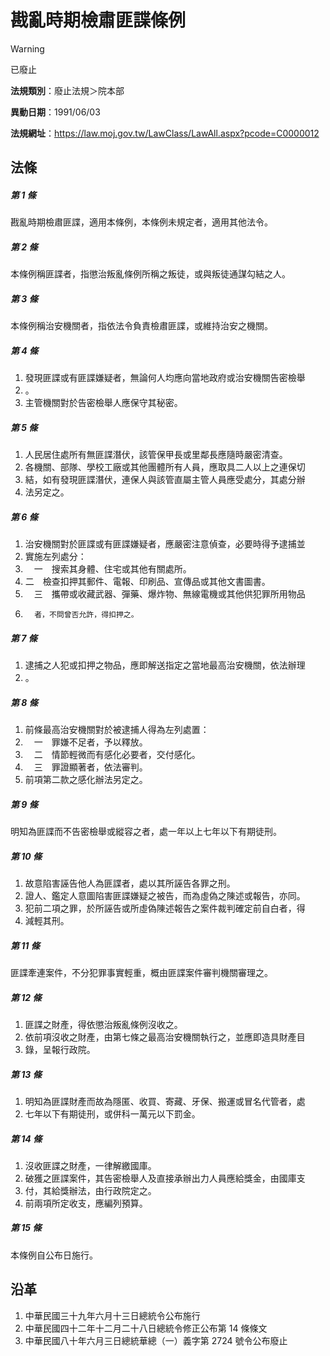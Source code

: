 # 戡亂時期檢肅匪諜條例


> [!WARNING]
> 已廢止


**法規類別**：廢止法規＞院本部

**異動日期**：1991/06/03  

**法規網址**：https://law.moj.gov.tw/LawClass/LawAll.aspx?pcode=C0000012



## 法條
##### 第 1 條
戡亂時期檢肅匪諜，適用本條例，本條例未規定者，適用其他法令。

##### 第 2 條
本條例稱匪諜者，指懲治叛亂條例所稱之叛徒，或與叛徒通謀勾結之人。

##### 第 3 條
本條例稱治安機關者，指依法令負責檢肅匪諜，或維持治安之機關。

##### 第 4 條
1. 發現匪諜或有匪諜嫌疑者，無論何人均應向當地政府或治安機關告密檢舉
1. 。
1. 主管機關對於告密檢舉人應保守其秘密。

##### 第 5 條
1. 人民居住處所有無匪諜潛伏，該管保甲長或里鄰長應隨時嚴密清查。
1. 各機關、部隊、學校工廠或其他團體所有人員，應取具二人以上之連保切
1. 結，如有發現匪諜潛伏，連保人與該管直屬主管人員應受處分，其處分辦
1. 法另定之。

##### 第 6 條
1. 治安機關對於匪諜或有匪諜嫌疑者，應嚴密注意偵查，必要時得予逮捕並
1. 實施左列處分：
1. 　一　搜索其身體、住宅或其他有關處所。
1.   二　檢查扣押其郵件、電報、印刷品、宣傳品或其他文書圖書。
1. 　三　攜帶或收藏武器、彈藥、爆炸物、無線電機或其他供犯罪所用物品
1.       者，不問曾否允許，得扣押之。

##### 第 7 條
1. 逮捕之人犯或扣押之物品，應即解送指定之當地最高治安機關，依法辦理
1. 。

##### 第 8 條
1. 前條最高治安機關對於被逮捕人得為左列處置：
1. 　一　罪嫌不足者，予以釋放。
1. 　二　情節輕微而有感化必要者，交付感化。
1. 　三　罪證顯著者，依法審判。
1. 前項第二款之感化辦法另定之。

##### 第 9 條
明知為匪諜而不告密檢舉或縱容之者，處一年以上七年以下有期徒刑。

##### 第 10 條
1. 故意陷害誣告他人為匪諜者，處以其所誣告各罪之刑。
1. 證人、鑑定人意圖陷害匪諜嫌疑之被告，而為虛偽之陳述或報告，亦同。
1. 犯前二項之罪，於所誣告或所虛偽陳述報告之案件裁判確定前自白者，得
1. 減輕其刑。

##### 第 11 條
匪諜牽連案件，不分犯罪事實輕重，概由匪諜案件審判機關審理之。

##### 第 12 條
1. 匪諜之財產，得依懲治叛亂條例沒收之。
1. 依前項沒收之財產，由第七條之最高治安機關執行之，並應即造具財產目
1. 錄，呈報行政院。

##### 第 13 條
1. 明知為匪諜財產而故為隱匿、收買、寄藏、牙保、搬運或冒名代管者，處
1. 七年以下有期徒刑，或併科一萬元以下罰金。

##### 第 14 條
1. 沒收匪諜之財產，一律解繳國庫。
1. 破獲之匪諜案件，其告密檢舉人及直接承辦出力人員應給獎金，由國庫支
1. 付，其給獎辦法，由行政院定之。
1. 前兩項所定收支，應編列預算。

##### 第 15 條
本條例自公布日施行。

## 沿革
1. 中華民國三十九年六月十三日總統令公布施行
1. 中華民國四十二年十二月二十八日總統令修正公布第 14 條條文
1. 中華民國八十年六月三日總統華總（一）義字第 2724 號令公布廢止
